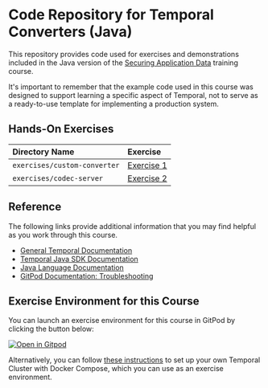 # Code Repository for Temporal Converters (Java)

This repository provides code used for exercises and demonstrations
included in the Java version of the
[Securing Application Data](https://learn.temporal.io/courses/appdatasec)
training course.

It's important to remember that the example code used in this course was designed
to support learning a specific aspect of Temporal, not to serve as a ready-to-use
template for implementing a production system.

## Hands-On Exercises

| Directory Name               | Exercise                                           |
| :--------------------------- | :------------------------------------------------- |
| `exercises/custom-converter` | [Exercise 1](exercises/custom-converter/README.md) |
| `exercises/codec-server`     | [Exercise 2](exercises/codec-server/README.md)     |

## Reference

The following links provide additional information that you may find helpful as you work through this course.

- [General Temporal Documentation](https://docs.temporal.io/)
- [Temporal Java SDK Documentation](https://www.javadoc.io/doc/io.temporal/temporal-sdk/latest/index.html)
- [Java Language Documentation](https://docs.oracle.com/en/java/)
- [GitPod Documentation: Troubleshooting](https://www.gitpod.io/docs/troubleshooting)

## Exercise Environment for this Course

You can launch an exercise environment for this course in GitPod by
clicking the button below:

[![Open in Gitpod](https://gitpod.io/button/open-in-gitpod.svg)](https://gitpod.io/#https://github.com/temporalio/edu-appdatasec-java-code)

Alternatively, you can follow
[these instructions](https://learn.temporal.io/getting_started/java/dev_environment/) to
set up your own Temporal Cluster with Docker Compose, which you can use as an
exercise environment.